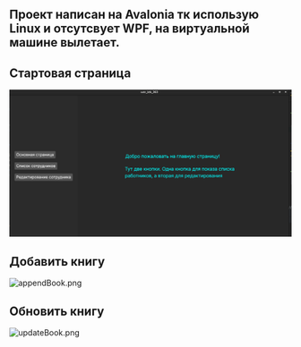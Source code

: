 ## Проект написан на Avalonia тк использую Linux и отсутсвует WPF, на виртуальной машине вылетает.

## Стартовая страница
![startPage.png](readme/startPage.png)

## Добавить книгу
![appendBook.png](readme/appendBook.png)

## Обновить книгу
![updateBook.png](readme/updateBook.png)
